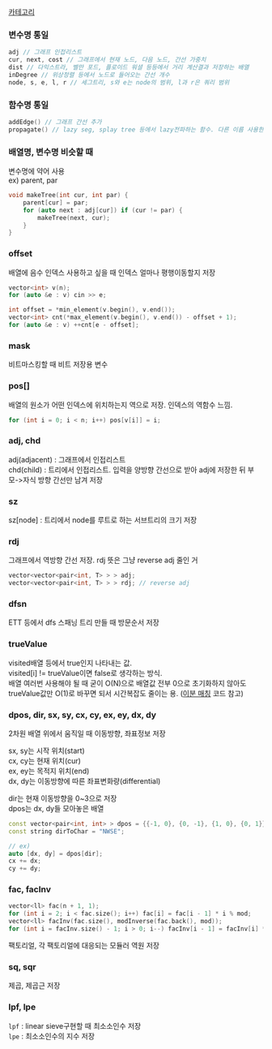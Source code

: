 [카테고리](/README.md)
### 변수명 통일
```cpp
adj // 그래프 인접리스트
cur, next, cost // 그래프에서 현재 노드, 다음 노드, 간선 가중치
dist // 다익스트라, 벨만 포드, 플로이드 워셜 등등에서 거리 계산결과 저장하는 배열
inDegree // 위상정렬 등에서 노드로 들어오는 간선 개수
node, s, e, l, r // 세그트리, s와 e는 node의 범위, l과 r은 쿼리 범위
```

### 함수명 통일
```cpp
addEdge() // 그래프 간선 추가
propagate() // lazy seg, splay tree 등에서 lazy전파하는 함수. 다른 이름 사용한 코드 좀 있어서 수정해야 됨.
```

### 배열명, 변수명 비슷할 때
변수명에 약어 사용   
ex) parent, par  
```cpp
void makeTree(int cur, int par) {
    parent[cur] = par;
    for (auto next : adj[cur]) if (cur != par) {
        makeTree(next, cur);
    }
}
```

### offset
배열에 음수 인덱스 사용하고 싶을 때 인덱스 얼마나 평행이동할지 저장
```cpp
vector<int> v(n);
for (auto &e : v) cin >> e;

int offset = *min_element(v.begin(), v.end());
vector<int> cnt(*max_element(v.begin(), v.end()) - offset + 1);
for (auto &e : v) ++cnt[e - offset];
```

### mask
비트마스킹할 때 비트 저장용 변수   

### pos[]
배열의 원소가 어떤 인덱스에 위치하는지 역으로 저장. 인덱스의 역함수 느낌.   
```cpp
for (int i = 0; i < n; i++) pos[v[i]] = i;
```

### adj, chd
adj(adjacent) : 그래프에서 인접리스트       
chd(child) : 트리에서 인접리스트. 입력을 양방향 간선으로 받아 adj에 저장한 뒤 부모->자식 방향 간선만 남겨 저장   

### sz
sz\[node\] : 트리에서 node를 루트로 하는 서브트리의 크기 저장

### rdj
그래프에서 역방향 간선 저장. rdj 뜻은 그냥 reverse adj 줄인 거
```cpp
vector<vector<pair<int, T> > > adj;
vector<vector<pair<int, T> > > rdj; // reverse adj
```

### dfsn
ETT 등에서 dfs 스패닝 트리 만들 때 방문순서 저장   

### trueValue
visited배열 등에서 true인지 나타내는 값.   
visited[i] != trueValue이면 false로 생각하는 방식.   
배열 여러번 사용해야 될 때 굳이 O(N)으로 배열값 전부 0으로 초기화하지 않아도 trueValue값만 O(1)로 바꾸면 되서 시간복잡도 줄이는 용. ([이분 매칭](/그래프%20이론/네트워크%20플로우/Bipartite%20Matching.md) 코드 참고)

### dpos, dir, sx, sy, cx, cy, ex, ey, dx, dy
2차원 배열 위에서 움직일 때 이동방향, 좌표정보 저장   

sx, sy는 시작 위치(start)   
cx, cy는 현재 위치(cur)   
ex, ey는 목적지 위치(end)   
dx, dy는 이동방향에 따른 좌표변화량(differential)   
   
dir는 현재 이동방향을 0~3으로 저장   
dpos는 dx, dy들 모아놓은 배열   
```cpp
const vector<pair<int, int> > dpos = {{-1, 0}, {0, -1}, {1, 0}, {0, 1}}; // 상좌하우
const string dirToChar = "NWSE";

// ex)
auto [dx, dy] = dpos[dir];
cx += dx;
cy += dy;
```

### fac, facInv
```cpp
vector<ll> fac(n + 1, 1);
for (int i = 2; i < fac.size(); i++) fac[i] = fac[i - 1] * i % mod;
vector<ll> facInv(fac.size(), modInverse(fac.back(), mod));
for (int i = facInv.size() - 1; i > 0; i--) facInv[i - 1] = facInv[i] * i % mod;
```
팩토리얼, 각 팩토리얼에 대응되는 모듈러 역원 저장

### sq, sqr
제곱, 제곱근 저장

### lpf, lpe
`lpf` : linear sieve구현할 때 최소소인수 저장   
`lpe` : 최소소인수의 지수 저장   